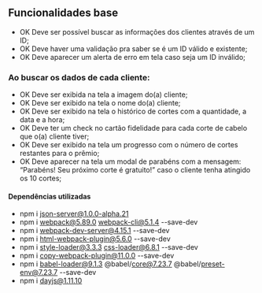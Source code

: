 ## Funcionalidades base

- OK Deve ser possível buscar as informações dos clientes através de um ID;
- OK Deve haver uma validação pra saber se é um ID válido e existente;
- OK Deve aparecer um alerta de erro em tela caso seja um ID inválido;

### Ao buscar os dados de cada cliente:

- OK Deve ser exibida na tela a imagem do(a) cliente;
- OK Deve ser exibido na tela o nome do(a) cliente;
- OK Deve ser exibido na tela o histórico de cortes com a quantidade, a data e a hora;
- OK Deve ter um check no cartão fidelidade para cada corte de cabelo que o(a) cliente tiver;
- OK Deve ser exibido na tela um progresso com o número de cortes restantes para o prêmio;
- OK Deve aparecer na tela um modal de parabéns com a mensagem: “Parabéns! Seu próximo corte é gratuito!” caso o cliente tenha atingido os 10 cortes;

#### Dependências utilizadas
- npm i json-server@1.0.0-alpha.21
- npm i webpack@5.89.0 webpack-cli@5.1.4 --save-dev
- npm i webpack-dev-server@4.15.1 --save-dev
- npm i html-webpack-plugin@5.6.0 --save-dev
- npm i style-loader@3.3.3 css-loader@6.8.1 --save-dev
- npm i copy-webpack-plugin@11.0.0 --save-dev
- npm i babel-loader@9.1.3 @babel/core@7.23.7 @babel/preset-env@7.23.7 --save-dev
- npm i dayjs@1.11.10
